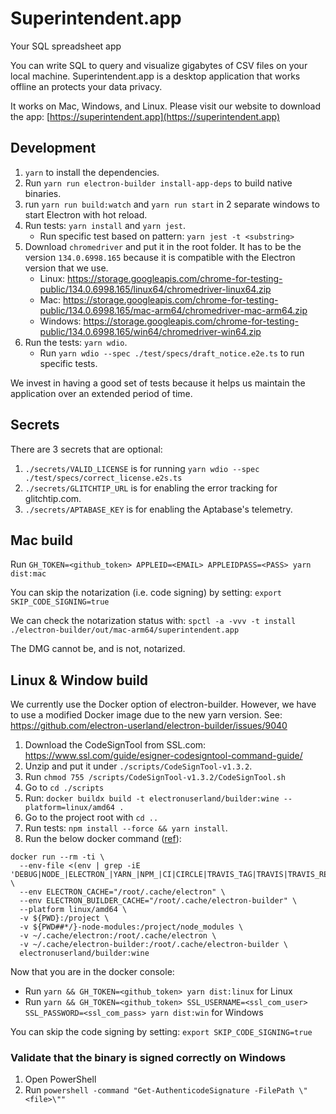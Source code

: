 Superintendent.app
====================

Your SQL spreadsheet app

You can write SQL to query and visualize gigabytes of CSV files on your local machine. 
Superintendent.app is a desktop application that works offline an protects your data privacy.

It works on Mac, Windows, and Linux. Please visit our website to download the app: [https://superintendent.app](https://superintendent.app)

Development
------------

1. `yarn` to install the dependencies. 
2. Run `yarn run electron-builder install-app-deps` to build native binaries.
3. run `yarn run build:watch` and `yarn run start` in 2 separate windows to start Electron with hot reload.
4. Run tests: `yarn install` and `yarn jest`.
   - Run specific test based on pattern: `yarn jest -t <substring>`
5. Download `chromedriver` and put it in the root folder. It has to be the version `134.0.6998.165` because it is compatible with the Electron version that we use.
   - Linux: https://storage.googleapis.com/chrome-for-testing-public/134.0.6998.165/linux64/chromedriver-linux64.zip
   - Mac: https://storage.googleapis.com/chrome-for-testing-public/134.0.6998.165/mac-arm64/chromedriver-mac-arm64.zip
   - Windows: https://storage.googleapis.com/chrome-for-testing-public/134.0.6998.165/win64/chromedriver-win64.zip
5. Run the tests: `yarn wdio`. 
   - Run `yarn wdio --spec ./test/specs/draft_notice.e2e.ts` to run specific tests.

We invest in having a good set of tests because it helps us maintain the application over an extended period of time.

Secrets
--------

There are 3 secrets that are optional:

1. `./secrets/VALID_LICENSE` is for running `yarn wdio --spec ./test/specs/correct_license.e2s.ts`
2. `./secrets/GLITCHTIP_URL` is for enabling the error tracking for glitchtip.com.
3. `./secrets/APTABASE_KEY` is for enabling the Aptabase's telemetry.

Mac build
----------

Run `GH_TOKEN=<github_token> APPLEID=<EMAIL> APPLEIDPASS=<PASS> yarn dist:mac`

You can skip the notarization (i.e. code signing) by setting: `export SKIP_CODE_SIGNING=true`

We can check the notarization status with: `spctl -a -vvv -t install ./electron-builder/out/mac-arm64/superintendent.app`

The DMG cannot be, and is not, notarized.

Linux & Window build
----------------------

We currently use the Docker option of electron-builder. However, we have to use a modified Docker image due to the new yarn version. 
See: https://github.com/electron-userland/electron-builder/issues/9040

1. Download the CodeSignTool from SSL.com: https://www.ssl.com/guide/esigner-codesigntool-command-guide/
2. Unzip and put it under `./scripts/CodeSignTool-v1.3.2`.
3. Run `chmod 755 /scripts/CodeSignTool-v1.3.2/CodeSignTool.sh`
4. Go to `cd ./scripts`
5. Run: `docker buildx build -t electronuserland/builder:wine --platform=linux/amd64 .`
6. Go to the project root with `cd ..`
7. Run tests: `npm install --force && yarn install`.
8. Run the below docker command ([ref](https://www.electron.build/multi-platform-build.html#docker)):

```
docker run --rm -ti \
  --env-file <(env | grep -iE 'DEBUG|NODE_|ELECTRON_|YARN_|NPM_|CI|CIRCLE|TRAVIS_TAG|TRAVIS|TRAVIS_REPO_|TRAVIS_BUILD_|TRAVIS_BRANCH|TRAVIS_PULL_REQUEST_|APPVEYOR_|CSC_|GH_|GITHUB_|BT_|AWS_|STRIP|BUILD_') \
  --env ELECTRON_CACHE="/root/.cache/electron" \
  --env ELECTRON_BUILDER_CACHE="/root/.cache/electron-builder" \
  --platform linux/amd64 \
  -v ${PWD}:/project \
  -v ${PWD##*/}-node-modules:/project/node_modules \
  -v ~/.cache/electron:/root/.cache/electron \
  -v ~/.cache/electron-builder:/root/.cache/electron-builder \
  electronuserland/builder:wine
```

Now that you are in the docker console:

- Run `yarn && GH_TOKEN=<github_token> yarn dist:linux` for Linux
- Run `yarn && GH_TOKEN=<github_token> SSL_USERNAME=<ssl_com_user> SSL_PASSWORD=<ssl_com_pass> yarn dist:win` for Windows

You can skip the code signing by setting: `export SKIP_CODE_SIGNING=true`

### Validate that the binary is signed correctly on Windows

1. Open PowerShell
2. Run `powershell -command "Get-AuthenticodeSignature -FilePath \"<file>\""`


